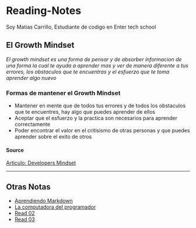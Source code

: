 # Reading-Notes

Soy Matias Carrillo, Estudiante de codigo en Enter tech school

## El Growth Mindset
*El growth mindset es una forma de pensar y de absorber informacion de una forma la cual te ayuda a aprender mas y ver de manera diferente a tus errores, los obstaculos que te encuentras y el esfuerzo que te toma aprender algo nuevo*

### Formas de mantener el Growth Mindset
- Mantener en mente que de todos tus errores y de todos los obstaculos que te encuentres, hay algo que puedes aprender de ellos
- Aceptar que el esfuerzo y la practica son necesarios para aprender correctamente
- Poder encontrar el valor en el critisismo de otras personas y que puedes aprender sobre el exito de otros

#### Source
[Articulo: Developers Mindset](https://www.atlassian.com/blog/inside-atlassian/growth-mindset "Growth Mindset")
___

## Otras Notas
- [Aprendiendo Markdown](aprendiendo-markdown.md)
- [La computadora del programador](la-computadora-del-programador.md)
- [Read 02](read02.md)
- [Read 03](read-03:-versionamiento-local-y-remoto.md)


